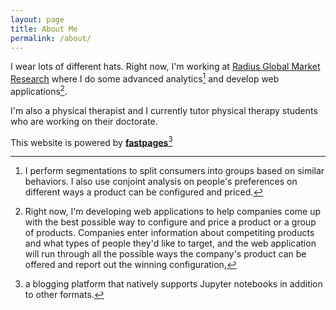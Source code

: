 ```yaml
---
layout: page
title: About Me
permalink: /about/
---
```

I wear lots of different hats. Right now, I'm working at [Radius Global Market Research](https://radius-global.com/) where I do some advanced analytics[^1] and develop web applications[^2].

I'm also a physical therapist and I currently tutor physical therapy students who are working on their doctorate.

This website is powered by **[fastpages](https://github.com/fastai/fastpages)**[^3] 

[^1]:I perform segmentations to split consumers into groups based on similar behaviors. I also use conjoint analysis on people's preferences on different ways a product can be configured and priced.
[^2]:Right now, I'm developing web applications to help companies come up with the best possible way to configure and price a product or a group of products. Companies enter information about competiting products and what types of people they'd like to target, and the web application will run through all the possible ways the company's product can be offered and report out the winning configuration,
[^3]:a blogging platform that natively supports Jupyter notebooks in addition to other formats.


